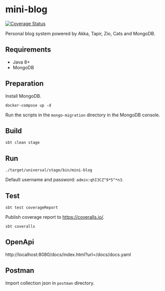# mini-blog

[![Coverage Status](https://coveralls.io/repos/github/gcnyin/mini-blog/badge.svg?branch=master)](https://coveralls.io/github/gcnyin/mini-blog?branch=master)

Personal blog system powered by Akka, Tapir, Zio, Cats and MongoDB.

## Requirements

- Java 8+
- MongoDB

## Preparation

Install MongoDB.

```
docker-compose up -d
```

Run the scripts in the `mongo-migration` directory in the MongoDB console.

## Build

```
sbt clean stage
```

## Run

```
./target/universal/stage/bin/mini-blog
```

Default username and password: `admin:qhI3CZ^9*5^*n3`.

## Test

```
sbt test coverageReport
```

Publish coverage report to <https://coveralls.io/>.

```
sbt coveralls
```

## OpenApi

http://localhost:8080/docs/index.html?url=/docs/docs.yaml

## Postman

Import collection json in `postman` directory.
